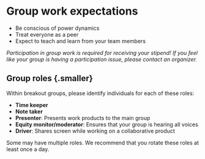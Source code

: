 # Group work expectations

* Be conscious of power dynamics
* Treat everyone as a peer
* Expect to teach and learn from your team members

*Participation in group work is required for receiving your stipend! If you feel like
your group is having a participation issue, please contact an organizer.*


## Group roles {.smaller}

Within breakout groups, please identify individuals for each of these roles:

* **Time keeper**
* **Note taker**
* **Presenter**: Presents work products to the main group
* **Equity monitor/moderator**: Ensures that your group is hearing all voices
* **Driver**: Shares screen while working on a collaborative product

Some may have multiple roles. We recommend that you rotate these roles at least once a day.
